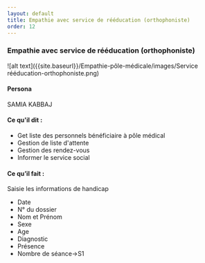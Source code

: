 ```yaml
---
layout: default
title: Empathie avec service de rééducation (orthophoniste)
order: 12
---
```

### Empathie avec service de rééducation (orthophoniste)
![alt text]({{site.baseurl}}/Empathie-pôle-médicale/images/Service rééducation-orthophoniste.png)
<!-- note -->
#### Persona
SAMIA KABBAJ

#### Ce qu'il dit : 
- Get liste des personnels bénéficiaire à pôle médical
- Gestion de liste d'attente 
- Gestion des rendez-vous
- Informer le service social

#### Ce qu’il fait :
Saisie les informations de handicap
- Date
- N° du dossier
- Nom et Prénom
- Sexe
- Age
- Diagnostic
- Présence
- Nombre de séance->S1

<!-- new slide -->
